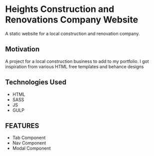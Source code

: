 # Heights Construction and Renovations Company Website

A static website for a local construction and renovation company.

## Motivation

A project for a local construction business to add to my portfolio. I got inspiration from various HTML free templates and behance designs

## Technologies Used

- HTML
- SASS
- JS
- GULP

## FEATURES

- Tab Component
- Nav Component
- Modal Component
